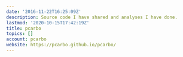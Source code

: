 ```yaml
---
date: '2016-11-22T16:25:09Z'
description: Source code I have shared and analyses I have done.
lastmod: '2020-10-15T17:42:19Z'
title: pcarbo
topics: []
account: pcarbo
website: https://pcarbo.github.io/pcarbo/
---
```


